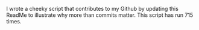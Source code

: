 I wrote a cheeky script that contributes to my Github by updating this ReadMe to illustrate why more than commits matter. This script has run 715 times.